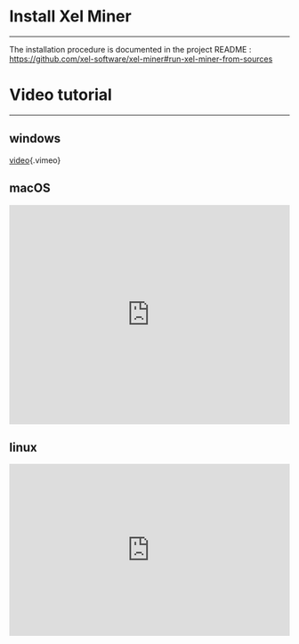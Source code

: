 <!-- TITLE: Xel Miner Installation -->
<!-- SUBTITLE: Install xel miner -->

# Install Xel Miner
-----

The installation procedure is documented in the project README : https://github.com/xel-software/xel-miner#run-xel-miner-from-sources


# Video tutorial
-----

## windows

[video](https://vimeo.com/265864726){.vimeo}


## macOS

<div style="width:100%;height:0px;position:relative;padding-bottom:78.148%;"><iframe src="https://streamable.com/s/0lsd6/tacmfb" frameborder="0" width="100%" height="100%" allowfullscreen style="width:100%;height:100%;position:absolute;left:0px;top:0px;overflow:hidden;"></iframe></div>


## linux

<div style="width:100%;height:0px;position:relative;padding-bottom:61.224%;"><iframe src="https://streamable.com/s/awnig/sdbuek" frameborder="0" width="100%" height="100%" allowfullscreen style="width:100%;height:100%;position:absolute;left:0px;top:0px;overflow:hidden;"></iframe></div>


